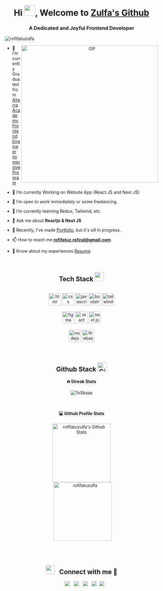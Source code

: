 <h1 align="center">Hi <img src="https://media.giphy.com/media/hvRJCLFzcasrR4ia7z/giphy.gif" width="35">, Welcome to <a href="https://github.com/rofifatuzulfa" target="blank">
Zulfa's Github</a></h1>
<h3 align="center">A Dedicated and Joyful Frontend Developer</h3>

<p align="left"> <img src="https://komarev.com/ghpvc/?username=rofifatuzulfa&label=Profile%20views&color=0e75b6&style=flat" alt="rofifatuzulfa" /> </p>

<a target="_blank" align="center">
<img align="right" width="450" alt="GIF" src="https://cdn.dribbble.com/users/2704414/screenshots/7466903/media/b08ab576316bd4582fef189f471cd9e5.gif">
</a>

- 🔭 I’m currently Graduated from <a href="https://academy.alterra.id/" target="blank">Alterra Academy Frontend Engineer Immersive Program</a>

- 🌱 I’m currently Working on Website App (React JS and Next JS)

- 🤝 I’m open to work immediately or some freelancing.

- 🌱 I’m currently learning Redux, Tailwind, etc.

- 💬 Ask me about **Reactjs & Next JS**

- 📝 Recently, I've made <a href="https://zulfa-portfolio-qawc49t18-rofifatuzulfa.vercel.app/" target="blank">Portfolio</a>, but it's sill in progress. 

- 📫 How to reach me **rofifatuz.rofzul@gmail.com**

- 📄 Know about my experiences <a href="https://drive.google.com/file/d/1XfshQvlyYIkIUbGTLGRKLpJsx-SDJssC/view?usp=sharing" target="blank">Resume</a>
<br/>

<div align="center">

## Tech Stack <img src = "https://media2.giphy.com/media/QssGEmpkyEOhBCb7e1/giphy.gif?cid=ecf05e47a0n3gi1bfqntqmob8g9aid1oyj2wr3ds3mg700bl&rid=giphy.gif" width = 30px>

<br />
<a margin="10" href="https://developer.mozilla.org/en-US/docs/Web/HTML" target="_blank"><img margin="10px" height="40" src="https://github.com/abdoachhoubi/abdoachhoubi/blob/main/svgs/html.svg" alt="html"></a>
<a margin="10" href="https://developer.mozilla.org/en-US/docs/Web/CSS" target="_blank"><img margin="10px" height="40" src="https://github.com/abdoachhoubi/abdoachhoubi/blob/main/svgs/css.svg" alt="css"></a>
<a margin="10" href="https://developer.mozilla.org/en-US/docs/Web/JavaScript" target="_blank"><img margin="10px" height="40" src="https://github.com/abdoachhoubi/abdoachhoubi/blob/main/svgs/javascript.svg" alt="javascript"></a>
<a margin="10" href="https://getbootstrap.com" target="_blank"><img margin="10px" height="40" src="https://github.com/abdoachhoubi/abdoachhoubi/blob/main/svgs/bootstrap.svg" alt="bootstrap"></a>
<a margin="10" href="https://tailwindcss.com" target="_blank"><img margin="10px" height="40" src="https://github.com/abdoachhoubi/abdoachhoubi/blob/main/svgs/tailwind.svg" alt="tailwind"></a>
<br />
<br />
<a margin="10" href="https://figma.com" target="_blank"><img margin="10px" height="40" src="https://github.com/abdoachhoubi/abdoachhoubi/blob/main/svgs/figma.svg" alt="figma"></a>
<a margin="10" href="https://reactjs.org" target="_blank"><img margin="10px" height="40" src="https://github.com/abdoachhoubi/abdoachhoubi/blob/main/svgs/react.svg" alt="react"></a>
<a margin="10" href="https://nextjs.org" target="_blank"><img margin="10px" height="40" src="https://github.com/abdoachhoubi/abdoachhoubi/blob/main/svgs/nextjs.svg" alt="next js"></a>
<br />
<br />
<a margin="10" href="https://nodejs.org" target="_blank"><img margin="10px" height="40" src="https://github.com/abdoachhoubi/abdoachhoubi/blob/main/svgs/nodejs.svg" alt="nodejs"></a>
<a margin="10" href="https://firebase.google.com" target="_blank"><img margin="10px" height="40" src="https://github.com/abdoachhoubi/abdoachhoubi/blob/main/svgs/firebase.svg" alt="firebase"></a>
</div>
<br />
<br />

<div align="center">
  
## Github Stack <img src="https://media.giphy.com/media/W5eoZHPpUx9sapR0eu/giphy.gif" width="30px" alt="Git"/>
  
#### 🔥 Streak Stats
<p align="center"><img src="https://github-readme-streak-stats.herokuapp.com/?user=rofifatuzulfa&theme=algolia" alt="7oSkaaa" /></p>
  <br />

#### 💻 Github Profile Stats
<a href="https://github.com/rofifatuzulfa/github-readme-stats"><img alt="rofifatuzulfa's Github Stats" src="https://github-readme-stats.vercel.app/api?username=rofifatuzulfa&show_icons=true&count_private=true&theme=algolia" height="192px"/></a>
<br/>
  &nbsp;
	  <img src="https://github-readme-stats.vercel.app/api/top-langs?username=rofifatuzulfa&langs_count=10&show_icons=true&locale=en&layout=compact&theme=algolia" alt="rofifatuzulfa" height="192px"/>
</div>
<br />
<br />

<div align="center">
  
## <img src="https://media.giphy.com/media/iY8CRBdQXODJSCERIr/giphy.gif" width="30" height="30" style="margin-right: 10px;"> Connect with me 🤝
<p align="center">

 <div align="center"  class="icons-social" style="margin-left: 10px;">
        <a style="margin-left: 10px;"  target="_blank" href="https://www.linkedin.com/in/rofifatuzulfa/">
			<img src="https://img.icons8.com/doodle/40/000000/linkedin--v2.png"></a>
        <a style="margin-left: 10px;" target="_blank" href="https://github.com/rofifatuzulfa">
		<img src="https://img.icons8.com/doodle/40/000000/github--v1.png"></a>
        <a style="margin-left: 10px;" target="_blank" href="https://instagram.com/zulfa.rofifatuz">
			<img src="https://img.icons8.com/doodle/40/000000/instagram-new--v2.png"></a>
		<a style="margin-left: 10px;" target="_blank" href="https://twitter.com/rofifatuzulfa22">
			<img src="https://img.icons8.com/doodle/1x/twitter-squared--v2.png" ></a>
		<a style="margin-left: 5px;" target="_blank" href="https://drive.google.com/file/d/1XfshQvlyYIkIUbGTLGRKLpJsx-SDJssC/view?usp=sharing">
					<img src="https://img.icons8.com/plasticine/0.5x/resume.png" ></a>
      </div>
</p>

